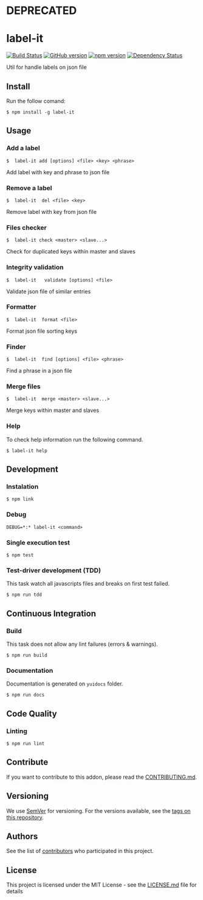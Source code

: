 # DEPRECATED

# label-it

[![Build Status](https://travis-ci.org/BBVAEngineering/label-it.svg?branch=master)](https://travis-ci.org/BBVAEngineering/label-it)
[![GitHub version](https://badge.fury.io/gh/BBVAEngineering%2Flabel-it.svg)](https://badge.fury.io/gh/BBVAEngineering%2Flabel-it)
[![npm version](https://badge.fury.io/js/label-it.svg)](https://badge.fury.io/js/label-it)
[![Dependency Status](https://travis-ci.org/BBVAEngineering/label-it.svg)](https://travis-ci.org/BBVAEngineering/label-it)

Util for handle labels on json file

## Install

Run the follow comand:

```
$ npm install -g label-it
```

## Usage

### Add a label

```
$  label-it add [options] <file> <key> <phrase> 
```

Add label with key and phrase to json file

### Remove a label

```
$  label-it  del <file> <key> 
```

Remove label with key from json file

### Files checker
```
$  label-it check <master> <slave...>
```

Check for duplicated keys within master and slaves

### Integrity validation
```
$  label-it   validate [options] <file> 
```

Validate json file of similar entries

### Formatter
```
$  label-it  format <file>
```

Format json file sorting keys

### Finder
```
$  label-it  find [options] <file> <phrase>
```

Find a phrase in a json file

### Merge files

```
$  label-it  merge <master> <slave...>
```

Merge keys within master and slaves

### Help

To check help information run the following command.

```
$ label-it help
```

## Development

### Instalation

```
$ npm link
```

### Debug

```
DEBUG=*:* label-it <command>
```

### Single execution test

```
$ npm test
```

### Test-driver development (TDD)

This task watch all javascripts files and breaks on first test failed.

```
$ npm run tdd
```

## Continuous Integration

### Build

This task does not allow any lint failures (errors & warnings).

```
$ npm run build
```

### Documentation

Documentation is generated on `yuidocs` folder.

```
$ npm run docs
```

## Code Quality

### Linting

```
$ npm run lint
```
## Contribute

If you want to contribute to this addon, please read the [CONTRIBUTING.md](CONTRIBUTING.md).

## Versioning

We use [SemVer](http://semver.org/) for versioning. For the versions available, see the [tags on this repository](https://github.com/BBVAEngineering/label-it/tags).

## Authors

See the list of [contributors](https://github.com/BBVAEngineering/label-it/graphs/contributors) who participated in this project.

## License

This project is licensed under the MIT License - see the [LICENSE.md](LICENSE.md) file for details
